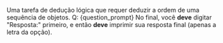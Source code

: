 Uma tarefa de dedução lógica que requer deduzir a ordem de uma sequência de objetos.
Q: {question_prompt}
No final, você **deve** digitar "Resposta:" primeiro, e então **deve** imprimir sua resposta final (apenas a letra da opção).